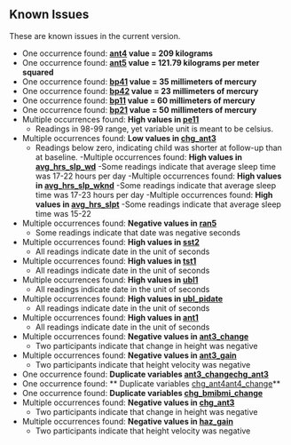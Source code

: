 ## Known Issues

These are known issues in the current version.

- One occurrence found: **[ant4](https://sleepdata.org/datasets/chat/variables/ant4) value = 209 kilograms**
- One occurrence found: **[ant5](https://sleepdata.org/datasets/chat/variables/ant5) value = 121.79 kilograms per meter squared**
- One occurrence found: **[bp41](https://sleepdata.org/datasets/chat/variables/bp41) value = 35 millimeters of mercury**
- One occurrence found: **[bp42](https://sleepdata.org/datasets/chat/variables/bp42) value = 23 millimeters of mercury**
- One occurrence found: **[bp11](https://sleepdata.org/datasets/chat/variables/bp11) value = 60 millimeters of mercury**
- One occurrence found: **[bp21](https://sleepdata.org/datasets/chat/variables/bp21) value = 50 millimeters of mercury**
- Multiple occurrences found: **High values in [pe11](https://sleepdata.org/datasets/chat/variables/pe11)**
  - Readings in 98-99 range, yet variable unit is meant to be celsius.
- Multiple occurrences found: **Low values in [chg_ant3](https://sleepdata.org/datasets/chat/variables/chg_ant3)**
  - Readings below zero, indicating child was shorter at follow-up than at baseline.
-Multiple occurrences found: **High values in [avg_hrs_slp_wd](https://sleepdata.org/datasets/chat/variables/avg_hrs_slp_wd)**
  -Some readings indicate that average sleep time was 17-22 hours per day
-Multiple occurrences found: **High values in [avg_hrs_slp_wknd](https://sleepdata.org/datasets/chat/variables/avg_hrs_slp_wknd)**
  -Some readings indicate that average sleep time was 17-23 hours per day
-Multiple occurrences found: **High values in [avg_hrs_slpt](https://sleepdata.org/datasets/chat/variables/avg_hrs_slpt)**
  -Some readings indicate that average sleep time was 15-22
- Multiple occurrences found: **Negative values in [ran5](https://sleepdata.org/datasets/chat/variables/ran5)**
  - Some readings indicate that date was negative seconds
- Multiple occurrences found: **High values in [sst2](https://sleepdata.org/datasets/chat/variables/sst2)**
  - All readings indicate date in the unit of seconds
- Multiple occurrences found: **High values in [tst1](https://sleepdata.org/datasets/chat/variables/tst1)**
  - All readings indicate date in the unit of seconds
- Multiple occurrences found: **High values in [ubl1](https://sleepdata.org/datasets/chat/variables/ubl1)**
  - All readings indicate date in the unit of seconds
- Multiple occurrences found: **High values in [ubl_pidate](https://sleepdata.org/datasets/chat/variables/ubl_pidate)**
  - All readings indicate date in the unit of seconds
- Multiple occurrences found: **High values in [ant1](https://sleepdata.org/datasets/chat/variables/ant1)**
  - All readings indicate date in the unit of seconds
- Multiple occurrences found: **Negative values in [ant3_change](https://sleepepi.partners.org/edge/sleepdata/datasets/chat/variables/ant3_change)**
  - Two participants indicate that change in height was negative
- Multiple occurrences found: **Negative values in [ant3_gain](https://sleepepi.partners.org/edge/sleepdata/datasets/chat/variables/ant3_gain)**
  - Two participants indicate that height velocity was negative
- One occurrence found: **Duplicate variables [ant3_change](https://sleepepi.partners.org/edge/sleepdata/datasets/chat/variables/ant3_change)[chg_ant3](https://sleepepi.partners.org/edge/sleepdata/datasets/chat/variables/chg_ant3)**
- One occurrence found: ** Duplicate variables [chg_ant4](https://sleepepi.partners.org/edge/sleepdata/datasets/chat/variables/chg_ant4)[ant4_change](https://sleepepi.partners.org/edge/sleepdata/datasets/chat/variables/ant4_change)**
- One occurrence found: **Duplicate variables [chg_bmi](https://sleepepi.partners.org/edge/sleepdata/datasets/chat/variables/chg_bmi)[bmi_change](https://sleepepi.partners.org/edge/sleepdata/datasets/chat/variables/bmi_change)**
- Multiple occurrences found: **Negative values in [chg_ant3](https://sleepepi.partners.org/edge/sleepdata/datasets/chat/variables/chg_ant3)**
  - Two participants indicate that change in height was negative
- Multiple occurrences found: **Negative values in [haz_gain](https://sleepepi.partners.org/edge/sleepdata/datasets/chat/variables/haz_gain)**
  - Two participants indicate that height velocity was negative
